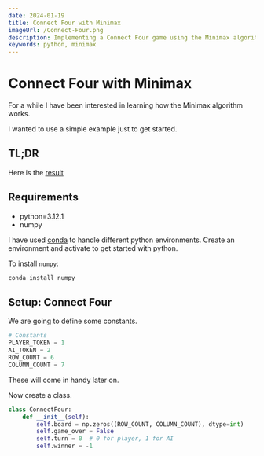 ```yaml
---
date: 2024-01-19
title: Connect Four with Minimax
imageUrl: /Connect-Four.png
description: Implementing a Connect Four game using the Minimax algorithm
keywords: python, minimax
---
```

# Connect Four with Minimax

For a while I have been interested in learning how the Minimax algorithm works.

I wanted to use a simple example just to get started.

## TL;DR

Here is the [result](https://gist.github.com/sdwillbrand/79cae18f1dfa5d28a0dcc6458f5cb71f)

## Requirements

- python=3.12.1
- numpy

I have used [conda](https://docs.conda.io/projects/conda/en/stable/) to handle different python environments. Create an environment and activate to get started with python.

To install ``numpy``:

```bash
conda install numpy
```

## Setup: Connect Four

We are going to define some constants.

```python
# Constants
PLAYER_TOKEN = 1
AI_TOKEN = 2
ROW_COUNT = 6
COLUMN_COUNT = 7
```

These will come in handy later on.

Now create a class.

```python
class ConnectFour:
    def __init__(self):
        self.board = np.zeros((ROW_COUNT, COLUMN_COUNT), dtype=int)
        self.game_over = False
        self.turn = 0  # 0 for player, 1 for AI
        self.winner = -1
```
